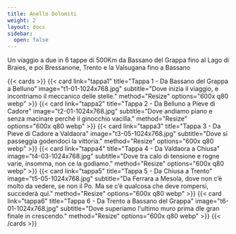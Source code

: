 ```yaml
---
title: Anello Dolomiti
weight: 2
layout: docs
sidebar:
  open: false
---
```


Un viaggio a due in 6 tappe di 500Km da Bassano del Grappa fino al Lago di Braies, e poi Bressanone, Trento e la Valsugana fino a Bassano

<!--more-->

{{< cards >}}
  {{< card link="tappa1" title="Tappa 1 - Da Bassano del Grappa a Belluno" image="t1-01-1024x768.jpg" subtitle="Dove inizia il viaggio, e incontriamo il meccanico delle stelle." method="Resize" options="600x q80 webp" >}}
  {{< card link="tappa2" title="Tappa 2 - Da Belluno a Pieve di Cadore" image="t2-01-1024x768.jpg" subtitle="Dove andiamo piano e senza macinare perché il ginocchio vacilla." method="Resize" options="600x q80 webp" >}}
  {{< card link="tappa3" title="Tappa 3 - Da Pieve di Cadore a Valdaora" image="t3-05-1024x768.jpg" subtitle="Dove si passeggia godendoci la vittoria." method="Resize" options="600x q80 webp" >}}
  {{< card link="tappa4" title="Tappa 4 - Da Valdaora a Chiusa" image="t4-03-1024x768.jpg" subtitle="Dove tra calo di tensione e rogne varie, insomma, non ce la godiamo." method="Resize" options="600x q80 webp" >}}
  {{< card link="tappa5" title="Tappa 5 - Da Chiusa a Trento" image="t5-05-1024x768.jpg" subtitle="Da Ferrara a Mesola, dove non c’è molto da vedere, se non il Po. Ma se c’è qualcosa che deve rompersi, succederà qui." method="Resize" options="600x q80 webp" >}}
  {{< card link="tappa6" title="Tappa 6 - Da Trento a Bassano del Grappa" image="t6-01-1024x768.jpg" subtitle="Dove superiamo l'ultimo muro prima dle gran finale in crescendo." method="Resize" options="600x q80 webp" >}}
{{< /cards >}}